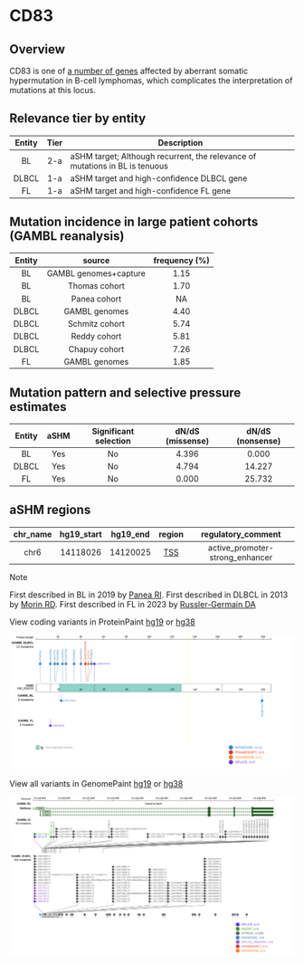 # CD83
## Overview

CD83 is one of [a number of genes](https://github.com/morinlab/LLMPP/wiki/ashm) affected by aberrant somatic hypermutation in B-cell lymphomas, which complicates the interpretation of mutations at this locus.

## Relevance tier by entity

|Entity|Tier|Description                           |
|:------:|:----:|--------------------------------------|
|BL    |2-a | aSHM target; Although recurrent, the relevance of mutations in BL is tenuous |
|DLBCL |1-a | aSHM target and high-confidence DLBCL gene            |
|FL    |1-a | aSHM target and high-confidence FL gene               |

## Mutation incidence in large patient cohorts (GAMBL reanalysis)

|Entity|source               |frequency (%)|
|:------:|:---------------------:|:-------------:|
|BL    |GAMBL genomes+capture|1.15         |
|BL    |Thomas cohort        |1.70         |
|BL    |Panea cohort         |  NA         |
|DLBCL |GAMBL genomes        |4.40         |
|DLBCL |Schmitz cohort       |5.74         |
|DLBCL |Reddy cohort         |5.81         |
|DLBCL |Chapuy cohort        |7.26         |
|FL    |GAMBL genomes        |1.85         |

## Mutation pattern and selective pressure estimates

|Entity|aSHM|Significant selection|dN/dS (missense)|dN/dS (nonsense)|
|:------:|:----:|:---------------------:|:----------------:|:----------------:|
|BL    |Yes |No                   |4.396           | 0.000          |
|DLBCL |Yes |No                   |4.794           |14.227          |
|FL    |Yes |No                   |0.000           |25.732          |

## aSHM regions

|chr_name|hg19_start|hg19_end|region                                                                                   |regulatory_comment             |
|:--------:|:----------:|:--------:|:-----------------------------------------------------------------------------------------:|:-------------------------------:|
|chr6    |14118026  |14120025|[TSS](https://genome.ucsc.edu/s/rdmorin/GAMBL%20hg19?position=chr6%3A14118026%2D14120025)|active_promoter-strong_enhancer|

> [!NOTE]
> First described in BL in 2019 by [Panea RI](https://pubmed.ncbi.nlm.nih.gov/31558468). First described in DLBCL in 2013 by [Morin RD](https://pubmed.ncbi.nlm.nih.gov/23699601). First described in FL in 2023 by [Russler-Germain DA](https://pubmed.ncbi.nlm.nih.gov/37493986)


View coding variants in ProteinPaint [hg19](https://morinlab.github.io/LLMPP/GAMBL/CD83_protein.html)  or [hg38](https://morinlab.github.io/LLMPP/GAMBL/CD83_protein_hg38.html)

![image](images/proteinpaint/CD83_NM_004233.svg)

View all variants in GenomePaint [hg19](https://morinlab.github.io/LLMPP/GAMBL/CD83.html)  or [hg38](https://morinlab.github.io/LLMPP/GAMBL/CD83_hg38.html)

![image](images/proteinpaint/CD83.svg)
